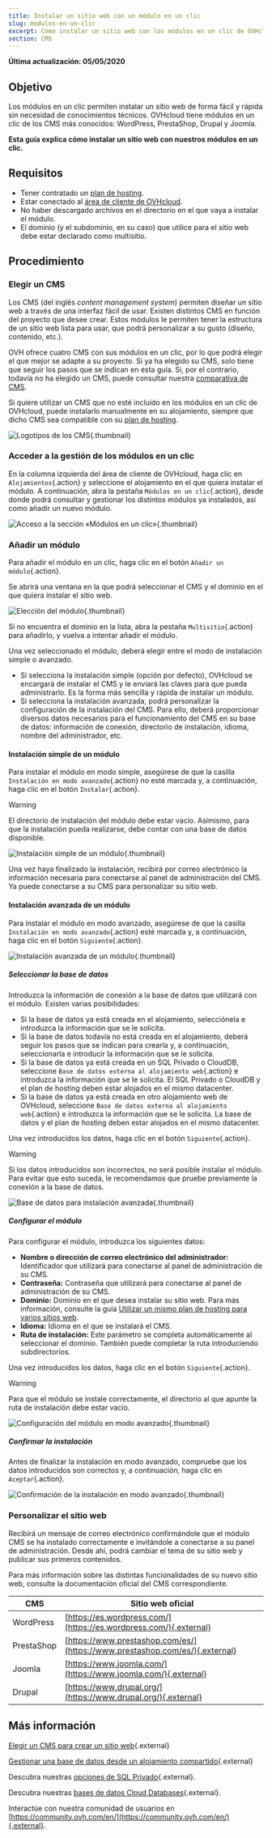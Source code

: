 ```yaml
---
title: Instalar un sitio web con un módulo en un clic
slug: modulos-en-un-clic
excerpt: Cómo instalar un sitio web con los módulos en un clic de OVHcloud
section: CMS
---
```


**Última actualización: 05/05/2020**

## Objetivo

Los módulos en un clic permiten instalar un sitio web de forma fácil y rápida sin necesidad de conocimientos técnicos. OVHcloud tiene módulos en un clic de los CMS más conocidos: WordPress, PrestaShop, Drupal y Joomla.

**Esta guía explica cómo instalar un sitio web con nuestros módulos en un clic.**


## Requisitos

- Tener contratado un [plan de hosting](https://www.ovh.com/world/es/hosting/).
- Estar conectado al [área de cliente de OVHcloud](https://ca.ovh.com/auth/?action=gotomanager).
- No haber descargado archivos en el directorio en el que vaya a instalar el módulo.
- El dominio (y el subdominio, en su caso) que utilice para el sitio web debe estar declarado como multisitio.


## Procedimiento

### Elegir un CMS

Los CMS (del inglés *content management system*) permiten diseñar un sitio web a través de una interfaz fácil de usar. Existen distintos CMS en función del proyecto que desee crear. Estos módulos le permiten tener la estructura de un sitio web lista para usar, que podrá personalizar a su gusto (diseño, contenido, etc.).

OVH ofrece cuatro CMS con sus módulos en un clic, por lo que podrá elegir el que mejor se adapte a su proyecto. Si ya ha elegido su CMS, solo tiene que seguir los pasos que se indican en esta guía.  Si, por el contrario, todavía no ha elegido un CMS, puede consultar nuestra [comparativa de CMS](https://www.ovh.com/world/es/hosting/website/comparativa-cms/).

Si quiere utilizar un CMS que no esté incluido en los módulos en un clic de OVHcloud, puede instalarlo manualmente en su alojamiento, siempre que dicho CMS sea compatible con su [plan de hosting](https://www.ovh.com/world/es/hosting/).

![Logotipos de los CMS](images/CMS_logo.png){.thumbnail}


### Acceder a la gestión de los módulos en un clic

En la columna izquierda del área de cliente de  OVHcloud, haga clic en `Alojamientos`{.action} y seleccione el alojamiento en el que quiera instalar el módulo. A continuación, abra la pestaña `Módulos en un clic`{.action}, desde donde podrá consultar y gestionar los distintos módulos ya instalados, así como añadir un nuevo módulo.

![Acceso a la sección «Módulos en un clic»](images/access_to_the_1_click_modules_section.png){.thumbnail}

### Añadir un módulo

Para añadir el módulo en un clic, haga clic en el botón `Añadir un módulo`{.action}.

Se abrirá una ventana en la que podrá seleccionar el CMS y el dominio en el que quiera instalar el sitio web.

![Elección del módulo](images/add_a_module.png){.thumbnail}

Si no encuentra el dominio en la lista, abra la pestaña `Multisitio`{.action} para añadirlo, y vuelva a intentar añadir el módulo.

Una vez seleccionado el módulo, deberá elegir entre el modo de instalación simple o avanzado.

- Si selecciona la instalación simple (opción por defecto), OVHcloud se encargará de instalar el CMS y le enviará las claves para que pueda administrarlo. Es la forma más sencilla y rápida de instalar un módulo.
- Si selecciona la instalación avanzada, podrá personalizar la configuración de la instalación del CMS. Para ello, deberá proporcionar diversos datos necesarios para el funcionamiento del CMS en su base de datos: información de conexión, directorio de instalación, idioma, nombre del administrador, etc.


#### Instalación simple de un módulo

Para instalar el módulo en modo simple, asegúrese de que la casilla `Instalación en modo avanzado`{.action} no esté marcada y, a continuación, haga clic en el botón `Instalar`{.action}.

> [!warning]
>
> El directorio de instalación del módulo debe estar vacío. Asimismo, para que la instalación pueda realizarse, debe contar con una base de datos disponible.
> 

![Instalación simple de un módulo](images/choose_installation.png){.thumbnail}

Una vez haya finalizado la instalación, recibirá por correo electrónico la información necesaria para conectarse al panel de administración del CMS. Ya puede conectarse a su CMS para personalizar su sitio web.


#### Instalación avanzada de un módulo

Para instalar el módulo en modo avanzado, asegúrese de que la casilla `Instalación en modo avanzado`{.action} esté marcada y, a continuación, haga clic en el botón `Siguiente`{.action}.

![Instalación avanzada de un módulo](images/advanced_installation.png){.thumbnail}


##### Seleccionar la base de datos

Introduzca la información de conexión a la base de datos que utilizará con el módulo. Existen varias posibilidades: 

- Si la base de datos ya está creada en el alojamiento, selecciónela e introduzca la información que se le solicita.
- Si la base de datos todavía no está creada en el alojamiento, deberá seguir los pasos que se indican para crearla y, a continuación, seleccionarla e introducir la información que se le solicita.
- Si la base de datos ya está creada en un SQL Privado o CloudDB, seleccione `Base de datos externa al alojamiento web`{.action} e introduzca la información que se le solicita. El SQL Privado o CloudDB y el plan de hosting deben estar alojados en el mismo datacenter.
- Si la base de datos ya está creada en otro alojamiento web de OVHcloud, seleccione `Base de datos externa al alojamiento web`{.action} e introduzca la información que se le solicita. La base de datos y el plan de hosting deben estar alojados en el mismo datacenter.

Una vez introducidos los datos, haga clic en el botón `Siguiente`{.action}.

> [!warning]
>
> Si los datos introducidos son incorrectos, no será posible instalar el módulo. Para evitar que esto suceda, le recomendamos que pruebe previamente la conexión a la base de datos.
> 

![Base de datos para instalación avanzada](images/advanced_installation_database.png){.thumbnail}

##### Configurar el módulo

Para configurar el módulo, introduzca los siguientes datos:

- **Nombre o dirección de correo electrónico del administrador:** Identificador que utilizará para conectarse al panel de administración de su CMS.
- **Contraseña:** Contraseña que utilizará para conectarse al panel de administración de su CMS.
- **Dominio:** Dominio en el que desea instalar su sitio web.
Para más información, consulte la guía [Utilizar un mismo plan de hosting para varios sitios web](../configurar-un-multisitio-en-un-alojamiento-web/).
- **Idioma:** Idioma en el que se instalará el CMS.
- **Ruta de instalación:** Este parámetro se completa automáticamente al seleccionar el dominio. También puede completar la ruta introduciendo subdirectorios.

Una vez introducidos los datos, haga clic en el botón `Siguiente`{.action}.

> [!warning]
>
> Para que el módulo se instale correctamente, el directorio al que apunte la ruta de instalación debe estar vacío.
> 

![Configuración del módulo en modo avanzado](images/advanced_installation_configuration.png){.thumbnail}

##### Confirmar la instalación

Antes de finalizar la instalación en modo avanzado, compruebe que los datos introducidos son correctos y, a continuación, haga clic en `Aceptar`{.action}.

![Confirmación de la instalación en modo avanzado](images/advanced_installation_summary.png){.thumbnail}

### Personalizar el sitio web

Recibirá un mensaje de correo electrónico confirmándole que el módulo CMS se ha instalado correctamente e invitándole a conectarse a su panel de administración. Desde ahí, podrá cambiar el tema de su sitio web y publicar sus primeros contenidos.

Para más información sobre las distintas funcionalidades de su nuevo sitio web, consulte la documentación oficial del CMS correspondiente.

|CMS|Sitio web oficial|
|---|---|
|WordPress|[https://es.wordpress.com/](https://es.wordpress.com/){.external}|
|PrestaShop|[https://www.prestashop.com/es/](https://www.prestashop.com/es/){.external}|
|Joomla|[https://www.joomla.com/](https://www.joomla.com/){.external}|
|Drupal|[https://www.drupal.org/](https://www.drupal.org/){.external}|

## Más información

[Elegir un CMS para crear un sitio web](https://www.ovh.com/world/es/hosting/website/comparativa-cms/){.external}

[Gestionar una base de datos desde un alojamiento compartido](../gestion-de-una-base-de-datos-desde-un-alojamiento-compartido/){.external}

Descubra nuestras [opciones de SQL Privado](https://www.ovh.com/world/es/hosting/opciones-sql.xml){.external}.

Descubra nuestras [bases de datos Cloud Databases](https://www.ovh.com/world/es/cloud/cloud-databases/){.external}.

Interactúe con nuestra comunidad de usuarios en [https://community.ovh.com/en/](https://community.ovh.com/en/){.external}.

